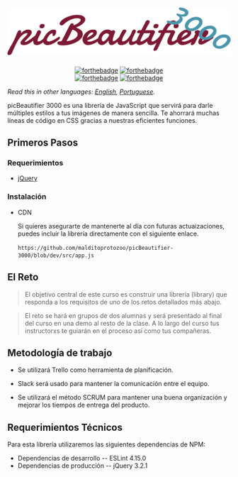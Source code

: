 <h1 align="center"><img src="logo-vector.svg" style=""></h1>

<p align="center">
<a href="http://forthebadge.com"><img src="http://forthebadge.com/images/badges/uses-badges.svg" alt="forthebadge" height="30px"></a> <a href="http://forthebadge.com"><img src="http://forthebadge.com/images/badges/built-with-resentment.svg" alt="forthebadge" height="30px"></a><br>
<a href="http://forthebadge.com"><img src="http://forthebadge.com/images/badges/powered-by-electricity.svg" alt="forthebadge" height="30px"></a> <a href="http://forthebadge.com"><img src="http://forthebadge.com/images/badges/uses-js.svg" alt="forthebadge" height="30px"></a>
</p>

_Read this in other languages: [English](readme.en.md), [Portuguese](readme.br.md)._

picBeautifier 3000 es una librería de JavaScript que servirá para darle múltiples estilos a tus imágenes de manera sencilla. Te ahorrará muchas líneas de código en CSS gracias a nuestras eficientes funciones.

## Primeros Pasos

### Requerimientos

* [jQuery](https://jquery.com/download/)

### Instalación

<ul>
  <li>CDN</li>
  <p>Si quieres asegurarte de mantenerte al día con futuras actuaizaciones, puedes incluir la librería directamente con el siguiente enlace.</p>
  <p><code>https://github.com/malditoprotozoo/picBeautifier-3000/blob/dev/src/app.js</code></p>
</ul>

## El Reto

> El objetivo central de este curso es construir una librería (library) que responda a los requisitos de uno de los retos detallados más abajo.

> El reto se hará en grupos de dos alumnas y será presentado al final del curso en una demo al resto de la clase. A lo largo del curso tus instructorxs te guiarán en el proceso así como tus compañeras.

## Metodología de trabajo

* Se utilizará Trello como herramienta de planificación.

* Slack será usado para mantener la comunicación entre el equipo.

* Se utilizará el método SCRUM para mantener una buena organización y mejorar los tiempos de entrega del producto.

## Requerimientos Técnicos
Para esta librería utilizaremos las siguientes dependencias de NPM:

* Dependencias de desarrollo
 -- ESLint 4.15.0
* Dependencias de producción
 -- jQuery 3.2.1
